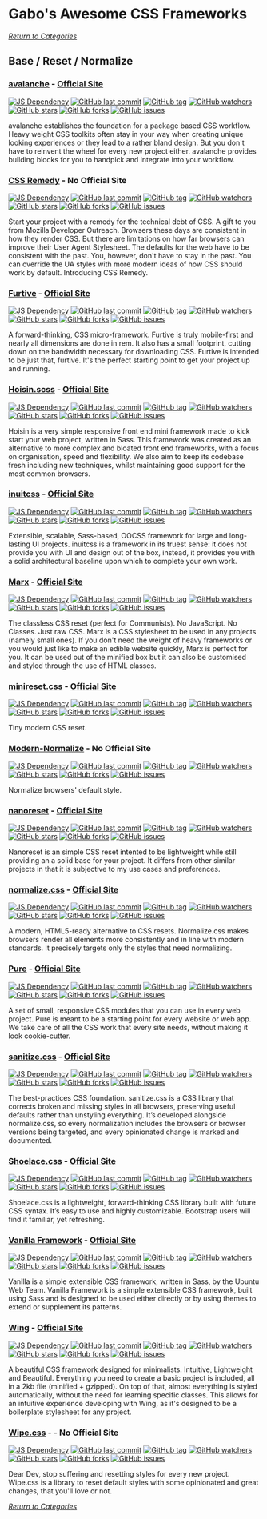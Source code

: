 # Gabo's Awesome CSS Frameworks

[_Return to Categories_](../README.md)


## Base / Reset / Normalize


### [avalanche](https://github.com/avalanchesass/avalanche) - [Official Site](https://avalanche.oberlehner.net/)

[![JS Dependency](https://img.shields.io/badge/JS-no-lightgrey.svg?style=flat-square&maxAge=5184000)]()
[![GitHub last commit](https://img.shields.io/github/last-commit/avalanchesass/avalanche.svg?style=flat-square&maxAge=5184000)]()
[![GitHub tag](https://img.shields.io/github/tag/avalanchesass/avalanche.svg?style=flat-square&maxAge=5184000)]()
[![GitHub watchers](https://img.shields.io/github/watchers/avalanchesass/avalanche.svg?style=flat-square&maxAge=5184000)]()
[![GitHub stars](https://img.shields.io/github/stars/avalanchesass/avalanche.svg?style=flat-square&maxAge=5184000)]()
[![GitHub forks](https://img.shields.io/github/forks/avalanchesass/avalanche.svg?style=flat-square&maxAge=5184000)]()
[![GitHub issues](https://img.shields.io/github/issues/avalanchesass/avalanche.svg?style=flat-square&maxAge=5184000)]()

avalanche establishes the foundation for a package based CSS workflow. 
Heavy weight CSS toolkits often stay in your way when creating unique 
looking experiences or they lead to a rather bland design. But you don't 
have to reinvent the wheel for every new project either. avalanche 
provides building blocks for you to handpick and integrate into your 
workflow.


### [CSS Remedy](https://github.com/mozdevs/cssremedy) - No Official Site

[![JS Dependency](https://img.shields.io/badge/JS-no-lightgrey.svg?style=flat-square&maxAge=5184000)]()
[![GitHub last commit](https://img.shields.io/github/last-commit/mozdevs/cssremedy.svg?style=flat-square&maxAge=5184000)]()
[![GitHub tag](https://img.shields.io/github/tag/mozdevs/cssremedy.svg?style=flat-square&maxAge=5184000)]()
[![GitHub watchers](https://img.shields.io/github/watchers/mozdevs/cssremedy.svg?style=flat-square&maxAge=5184000)]()
[![GitHub stars](https://img.shields.io/github/stars/mozdevs/cssremedy.svg?style=flat-square&maxAge=5184000)]()
[![GitHub forks](https://img.shields.io/github/forks/mozdevs/cssremedy.svg?style=flat-square&maxAge=5184000)]()
[![GitHub issues](https://img.shields.io/github/issues/mozdevs/cssremedy.svg?style=flat-square&maxAge=5184000)]()

Start your project with a remedy for the technical debt of CSS. A gift 
to you from Mozilla Developer Outreach. Browsers these days are consistent 
in how they render CSS. But there are limitations on how far browsers can 
improve their User Agent Stylesheet. The defaults for the web have to 
be consistent with the past. You, however, don't have to stay in the past. 
You can override the UA styles with more modern ideas of how CSS should 
work by default. Introducing CSS Remedy.


### [Furtive](https://github.com/johno/furtive) - [Official Site](http://furtive.co/)

[![JS Dependency](https://img.shields.io/badge/JS-no-lightgrey.svg?style=flat-square&maxAge=5184000)]()
[![GitHub last commit](https://img.shields.io/github/last-commit/johno/furtive.svg?style=flat-square&maxAge=5184000)]()
[![GitHub tag](https://img.shields.io/github/tag/johno/furtive.svg?style=flat-square&maxAge=5184000)]()
[![GitHub watchers](https://img.shields.io/github/watchers/johno/furtive.svg?style=flat-square&maxAge=5184000)]()
[![GitHub stars](https://img.shields.io/github/stars/johno/furtive.svg?style=flat-square&maxAge=5184000)]()
[![GitHub forks](https://img.shields.io/github/forks/johno/furtive.svg?style=flat-square&maxAge=5184000)]()
[![GitHub issues](https://img.shields.io/github/issues/johno/furtive.svg?style=flat-square&maxAge=5184000)]()

A forward-thinking, CSS micro-framework. Furtive is truly mobile-first
and nearly all dimensions are done in rem. It also has a small
footprint, cutting down on the bandwidth necessary for downloading CSS.
Furtive is intended to be just that, furtive. It's the perfect starting
point to get your project up and running.


### [Hoisin.scss](https://github.com/Cyber-Duck/hoisin.scss) - [Official Site](http://cyber-duck.github.io/hoisin.scss/)

[![JS Dependency](https://img.shields.io/badge/JS-no-lightgrey.svg?style=flat-square&maxAge=5184000)]()
[![GitHub last commit](https://img.shields.io/github/last-commit/Cyber-Duck/hoisin.scss.svg?style=flat-square&maxAge=5184000)]()
[![GitHub tag](https://img.shields.io/github/tag/Cyber-Duck/hoisin.scss.svg?style=flat-square&maxAge=5184000)]()
[![GitHub watchers](https://img.shields.io/github/watchers/Cyber-Duck/hoisin.scss.svg?style=flat-square&maxAge=5184000)]()
[![GitHub stars](https://img.shields.io/github/stars/Cyber-Duck/hoisin.scss.svg?style=flat-square&maxAge=5184000)]()
[![GitHub forks](https://img.shields.io/github/forks/Cyber-Duck/hoisin.scss.svg?style=flat-square&maxAge=5184000)]()
[![GitHub issues](https://img.shields.io/github/issues/Cyber-Duck/hoisin.scss.svg?style=flat-square&maxAge=5184000)]()

Hoisin is a very simple responsive front end mini framework made to kick
start your web project, written in Sass. This framework was created as
an alternative to more complex and bloated front end frameworks, with a
focus on organisation, speed and flexibility. We also aim to keep its
codebase fresh including new techniques, whilst maintaining good support
for the most common browsers.


### [inuitcss](https://github.com/inuitcss/inuitcss) - [Official Site](http://inuitcss.com/)

[![JS Dependency](https://img.shields.io/badge/JS-no-lightgrey.svg?style=flat-square&maxAge=5184000)]()
[![GitHub last commit](https://img.shields.io/github/last-commit/inuitcss/inuitcss.svg?style=flat-square&maxAge=5184000)]()
[![GitHub tag](https://img.shields.io/github/tag/inuitcss/inuitcss.svg?style=flat-square&maxAge=5184000)]()
[![GitHub watchers](https://img.shields.io/github/watchers/inuitcss/inuitcss.svg?style=flat-square&maxAge=5184000)]()
[![GitHub stars](https://img.shields.io/github/stars/inuitcss/inuitcss.svg?style=flat-square&maxAge=5184000)]()
[![GitHub forks](https://img.shields.io/github/forks/inuitcss/inuitcss.svg?style=flat-square&maxAge=5184000)]()
[![GitHub issues](https://img.shields.io/github/issues/inuitcss/inuitcss.svg?style=flat-square&maxAge=5184000)]()

Extensible, scalable, Sass-based, OOCSS framework for large and 
long-lasting UI projects. inuitcss is a framework in its truest sense:
it does not provide you with UI and design out of the box, instead, it
provides you with a solid architectural baseline upon which to complete
your own work.


### [Marx](https://github.com/mblode/marx) - [Official Site](https://mblode.github.io/marx/)

[![JS Dependency](https://img.shields.io/badge/JS-no-lightgrey.svg?style=flat-square&maxAge=5184000)]()
[![GitHub last commit](https://img.shields.io/github/last-commit/mblode/marx.svg?style=flat-square&maxAge=5184000)]()
[![GitHub tag](https://img.shields.io/github/tag/mblode/marx.svg?style=flat-square&maxAge=5184000)]()
[![GitHub watchers](https://img.shields.io/github/watchers/mblode/marx.svg?style=flat-square&maxAge=5184000)]()
[![GitHub stars](https://img.shields.io/github/stars/mblode/marx.svg?style=flat-square&maxAge=5184000)]()
[![GitHub forks](https://img.shields.io/github/forks/mblode/marx.svg?style=flat-square&maxAge=5184000)]()
[![GitHub issues](https://img.shields.io/github/issues/mblode/marx.svg?style=flat-square&maxAge=5184000)]()

The classless CSS reset (perfect for Communists). No JavaScript. No Classes. Just raw CSS. Marx is a CSS stylesheet to 
be used in any projects (namely small ones). If you don't need the weight of heavy frameworks or you would just like to 
make an edible website quickly, Marx is perfect for you. It can be used out of the minified box but it can also be 
customised and styled through the use of HTML classes.


### [minireset.css](https://github.com/jgthms/minireset.css) - [Official Site](https://jgthms.com/minireset.css/)

[![JS Dependency](https://img.shields.io/badge/JS-no-lightgrey.svg?style=flat-square&maxAge=5184000)]()
[![GitHub last commit](https://img.shields.io/github/last-commit/jgthms/minireset.css.svg?style=flat-square&maxAge=5184000)]()
[![GitHub tag](https://img.shields.io/github/tag/jgthms/minireset.css.svg?style=flat-square&maxAge=5184000)]()
[![GitHub watchers](https://img.shields.io/github/watchers/jgthms/minireset.css.svg?style=flat-square&maxAge=5184000)]()
[![GitHub stars](https://img.shields.io/github/stars/jgthms/minireset.css.svg?style=flat-square&maxAge=5184000)]()
[![GitHub forks](https://img.shields.io/github/forks/jgthms/minireset.css.svg?style=flat-square&maxAge=5184000)]()
[![GitHub issues](https://img.shields.io/github/issues/jgthms/minireset.css.svg?style=flat-square&maxAge=5184000)]()

Tiny modern CSS reset.


### [Modern-Normalize](https://github.com/sindresorhus/modern-normalize) - No Official Site

[![JS Dependency](https://img.shields.io/badge/JS-no-lightgrey.svg?style=flat-square&maxAge=5184000)]()
[![GitHub last commit](https://img.shields.io/github/last-commit/sindresorhus/modern-normalize.svg?style=flat-square&maxAge=5184000)]()
[![GitHub tag](https://img.shields.io/github/tag/sindresorhus/modern-normalize.svg?style=flat-square&maxAge=5184000)]()
[![GitHub watchers](https://img.shields.io/github/watchers/sindresorhus/modern-normalize.svg?style=flat-square&maxAge=5184000)]()
[![GitHub stars](https://img.shields.io/github/stars/sindresorhus/modern-normalize.svg?style=flat-square&maxAge=5184000)]()
[![GitHub forks](https://img.shields.io/github/forks/sindresorhus/modern-normalize.svg?style=flat-square&maxAge=5184000)]()
[![GitHub issues](https://img.shields.io/github/issues/sindresorhus/modern-normalize.svg?style=flat-square&maxAge=5184000)]()

Normalize browsers' default style. 


### [nanoreset](https://github.com/tiaanduplessis/nanoreset/) - [Official Site](https://tiaanduplessis.github.io/nanoreset/)
  
[![JS Dependency](https://img.shields.io/badge/JS-no-lightgrey.svg?style=flat-square&maxAge=5184000)]()
[![GitHub last commit](https://img.shields.io/github/last-commit/tiaanduplessis/nanoreset.svg?style=flat-square&maxAge=5184000)]()
[![GitHub tag](https://img.shields.io/github/tag/tiaanduplessis/nanoreset.svg?style=flat-square&maxAge=5184000)]()
[![GitHub watchers](https://img.shields.io/github/watchers/tiaanduplessis/nanoreset.svg?style=flat-square&maxAge=5184000)]()
[![GitHub stars](https://img.shields.io/github/stars/tiaanduplessis/nanoreset.svg?style=flat-square&maxAge=5184000)]()
[![GitHub forks](https://img.shields.io/github/forks/tiaanduplessis/nanoreset.svg?style=flat-square&maxAge=5184000)]()
[![GitHub issues](https://img.shields.io/github/issues/tiaanduplessis/nanoreset.svg?style=flat-square&maxAge=5184000)]()

Nanoreset is an simple CSS reset intented to be lightweight while still providing an a solid base for your project.
It differs from other similar projects in that it is subjective to my use cases and preferences. 


### [normalize.css](https://github.com/necolas/normalize.css/) - [Official Site](http://necolas.github.io/normalize.css/)
  
[![JS Dependency](https://img.shields.io/badge/JS-no-lightgrey.svg?style=flat-square&maxAge=5184000)]()
[![GitHub last commit](https://img.shields.io/github/last-commit/necolas/normalize.css.svg?style=flat-square&maxAge=5184000)]()
[![GitHub tag](https://img.shields.io/github/tag/necolas/normalize.css.svg?style=flat-square&maxAge=5184000)]()
[![GitHub watchers](https://img.shields.io/github/watchers/necolas/normalize.css.svg?style=flat-square&maxAge=5184000)]()
[![GitHub stars](https://img.shields.io/github/stars/necolas/normalize.css.svg?style=flat-square&maxAge=5184000)]()
[![GitHub forks](https://img.shields.io/github/forks/necolas/normalize.css.svg?style=flat-square&maxAge=5184000)]()
[![GitHub issues](https://img.shields.io/github/issues/necolas/normalize.css.svg?style=flat-square&maxAge=5184000)]()

A modern, HTML5-ready alternative to CSS resets. Normalize.css makes 
browsers render all elements more consistently and in line with modern
standards. It precisely targets only the styles that need normalizing.


### [Pure](https://github.com/pure-css/pure) - [Official Site](https://purecss.io/)
  
[![JS Dependency](https://img.shields.io/badge/JS-no-lightgrey.svg?style=flat-square&maxAge=5184000)]()
[![GitHub last commit](https://img.shields.io/github/last-commit/pure-css/pure.svg?style=flat-square&maxAge=5184000)]()
[![GitHub tag](https://img.shields.io/github/tag/pure-css/pure.svg?style=flat-square&maxAge=5184000)]()
[![GitHub watchers](https://img.shields.io/github/watchers/pure-css/pure.svg?style=flat-square&maxAge=5184000)]()
[![GitHub stars](https://img.shields.io/github/stars/pure-css/pure.svg?style=flat-square&maxAge=5184000)]()
[![GitHub forks](https://img.shields.io/github/forks/pure-css/pure.svg?style=flat-square&maxAge=5184000)]()
[![GitHub issues](https://img.shields.io/github/issues/pure-css/pure.svg?style=flat-square&maxAge=5184000)]()

A set of small, responsive CSS modules that you can use in every web
project. Pure is meant to be a starting point for every website or web
app. We take care of all the CSS work that every site needs, without
making it look cookie-cutter.


### [sanitize.css](https://github.com/csstools/sanitize.css) - [Official Site](https://csstools.github.io/sanitize.css/)
  
[![JS Dependency](https://img.shields.io/badge/JS-no-lightgrey.svg?style=flat-square&maxAge=5184000)]()
[![GitHub last commit](https://img.shields.io/github/last-commit/csstools/sanitize.css.svg?style=flat-square&maxAge=5184000)]()
[![GitHub tag](https://img.shields.io/github/tag/csstools/sanitize.css.svg?style=flat-square&maxAge=5184000)]()
[![GitHub watchers](https://img.shields.io/github/watchers/csstools/sanitize.css.svg?style=flat-square&maxAge=5184000)]()
[![GitHub stars](https://img.shields.io/github/stars/csstools/sanitize.css.svg?style=flat-square&maxAge=5184000)]()
[![GitHub forks](https://img.shields.io/github/forks/csstools/sanitize.css.svg?style=flat-square&maxAge=5184000)]()
[![GitHub issues](https://img.shields.io/github/issues/csstools/sanitize.css.svg?style=flat-square&maxAge=5184000)]()

The best-practices CSS foundation. sanitize.css is a CSS library that 
corrects broken and missing styles in all browsers, preserving useful
defaults rather than unstyling everything. It’s developed alongside
normalize.css, so every normalization includes the browsers or browser
versions being targeted, and every opinionated change is marked and
documented.


### [Shoelace.css](https://github.com/claviska/shoelace-css) - [Official Site](https://shoelace.style/)
  
[![JS Dependency](https://img.shields.io/badge/JS-yes-blue.svg?style=flat-square&maxAge=5184000)]()
[![GitHub last commit](https://img.shields.io/github/last-commit/claviska/shoelace-css.svg?style=flat-square&maxAge=5184000)]()
[![GitHub tag](https://img.shields.io/github/tag/claviska/shoelace-css.svg?style=flat-square&maxAge=5184000)]()
[![GitHub watchers](https://img.shields.io/github/watchers/claviska/shoelace-css.svg?style=flat-square&maxAge=5184000)]()
[![GitHub stars](https://img.shields.io/github/stars/claviska/shoelace-css.svg?style=flat-square&maxAge=5184000)]()
[![GitHub forks](https://img.shields.io/github/forks/claviska/shoelace-css.svg?style=flat-square&maxAge=5184000)]()
[![GitHub issues](https://img.shields.io/github/issues/claviska/shoelace-css.svg?style=flat-square&maxAge=5184000)]()

Shoelace.css is a lightweight, forward-thinking CSS library built with
future CSS syntax. It’s easy to use and highly customizable. Bootstrap
users will find it familiar, yet refreshing.


### [Vanilla Framework](https://github.com/canonical-web-and-design/vanilla-framework) - [Official Site](https://vanillaframework.io/)
  
[![JS Dependency](https://img.shields.io/badge/JS-no-lightgrey.svg?style=flat-square&maxAge=5184000)]()
[![GitHub last commit](https://img.shields.io/github/last-commit/canonical-web-and-design/vanilla-framework.svg?style=flat-square&maxAge=5184000)]()
[![GitHub tag](https://img.shields.io/github/tag/canonical-web-and-design/vanilla-framework.svg?style=flat-square&maxAge=5184000)]()
[![GitHub watchers](https://img.shields.io/github/watchers/canonical-web-and-design/vanilla-framework.svg?style=flat-square&maxAge=5184000)]()
[![GitHub stars](https://img.shields.io/github/stars/canonical-web-and-design/vanilla-framework.svg?style=flat-square&maxAge=5184000)]()
[![GitHub forks](https://img.shields.io/github/forks/canonical-web-and-design/vanilla-framework.svg?style=flat-square&maxAge=5184000)]()
[![GitHub issues](https://img.shields.io/github/issues/canonical-web-and-design/vanilla-framework.svg?style=flat-square&maxAge=5184000)]()

Vanilla is a simple extensible CSS framework, written in Sass, by the 
Ubuntu Web Team. Vanilla Framework is a simple extensible CSS framework, 
built using Sass and is designed to be used either directly or by using 
themes to extend or supplement its patterns.


### [Wing](https://github.com/kbrsh/wing) - [Official Site](https://kbrsh.github.io/wing)
  
[![JS Dependency](https://img.shields.io/badge/JS-no-lightgrey.svg?style=flat-square&maxAge=5184000)]()
[![GitHub last commit](https://img.shields.io/github/last-commit/kbrsh/wing.svg?style=flat-square&maxAge=5184000)]()
[![GitHub tag](https://img.shields.io/github/tag/kbrsh/wing.svg?style=flat-square&maxAge=5184000)]()
[![GitHub watchers](https://img.shields.io/github/watchers/kbrsh/wing.svg?style=flat-square&maxAge=5184000)]()
[![GitHub stars](https://img.shields.io/github/stars/kbrsh/wing.svg?style=flat-square&maxAge=5184000)]()
[![GitHub forks](https://img.shields.io/github/forks/kbrsh/wing.svg?style=flat-square&maxAge=5184000)]()
[![GitHub issues](https://img.shields.io/github/issues/kbrsh/wing.svg?style=flat-square&maxAge=5184000)]()

A beautiful CSS framework designed for minimalists. Intuitive, 
Lightweight and Beautiful. Everything you need to create a basic project
is included, all in a 2kb file (minified + gzipped). On top of that,
almost everything is styled automatically, without the need for learning
specific classes. This allows for an intuitive experience developing
with Wing, as it's designed to be a boilerplate stylesheet for any
project.


### [Wipe.css](https://github.com/danilowoz/wipe.css) -  - No Official Site

[![JS Dependency](https://img.shields.io/badge/JS-no-lightgrey.svg?style=flat-square&maxAge=5184000)]()
[![GitHub last commit](https://img.shields.io/github/last-commit/danilowoz/wipe.css.svg?style=flat-square&maxAge=5184000)]()
[![GitHub tag](https://img.shields.io/github/tag/danilowoz/wipe.css.svg?style=flat-square&maxAge=5184000)]()
[![GitHub watchers](https://img.shields.io/github/watchers/danilowoz/wipe.css.svg?style=flat-square&maxAge=5184000)]()
[![GitHub stars](https://img.shields.io/github/stars/danilowoz/wipe.css.svg?style=flat-square&maxAge=5184000)]()
[![GitHub forks](https://img.shields.io/github/forks/danilowoz/wipe.css.svg?style=flat-square&maxAge=5184000)]()
[![GitHub issues](https://img.shields.io/github/issues/danilowoz/wipe.css.svg?style=flat-square&maxAge=5184000)]()

Dear Dev, stop suffering and resetting styles for every new project. 
Wipe.css is a library to reset default styles with some opinionated and 
great changes, that you'll love or not.



[_Return to Categories_](../README.md)
